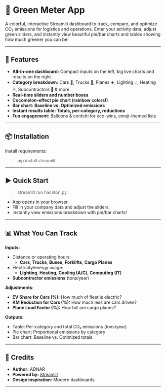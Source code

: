 # 🌱 **Green Meter App**

A colorful, interactive Streamlit dashboard to track, compare, and optimize CO₂ emissions for logistics and operations. Enter your activity data, adjust green sliders, and instantly view beautiful pie/bar charts and tables showing how much greener you can be!

---

## 🚀 **Features**

- **All-in-one dashboard:** Compact inputs on the left, big live charts and results on the right.
- **Category breakdown:** Cars 🚗, Trucks 🚚, Planes ✈️, Lighting 💡, Heating 🔥, Subcontractors 🤝 & more.
- **Real-time sliders and number boxes**
- **Cocomelon-effect pie chart (rainbow colors!)**
- **Bar chart: Baseline vs. Optimized emissions**
- **Instant results table: Totals, per-category, reductions**
- **Fun engagement:** Balloons & confetti for eco-wins, emoji-themed lists

---

## 📦 **Installation**


Install requirements:

>pip install streamlit

---

## ▶️ **Quick Start**

>streamlit run hackton.py


- App opens in your browser.
- Fill in your company data and adjust the sliders.
- Instantly view emissions breakdown with pie/bar charts!

---

## 📊 **What You Can Track**

**Inputs:**
- Distance or operating hours:  
  - **Cars**, **Trucks**, **Buses**, **Forklifts**, **Cargo Planes**
- Electricity/energy usage:  
  - **Lighting**, **Heating**, **Cooling (A/C)**, **Computing (IT)**
- **Subcontractor emissions** (tons/year)

**Adjustments:**
- **EV Share for Cars (%):** How much of fleet is electric?
- **KM Reduction for Cars (%):** How much less are cars driven?
- **Plane Load Factor (%):** How full are cargo planes?

**Outputs:**
- Table: Per-category and total CO₂ emissions (tons/year)
- Pie chart: Proportional emissions by category
- Bar chart: Baseline vs. Optimized totals


---

## 🦄 **Credits**

- **Author:** ADNAR
- **Powered by:** [Streamlit](https://streamlit.io/)
- **Design inspiration:** Modern dashboards

---
